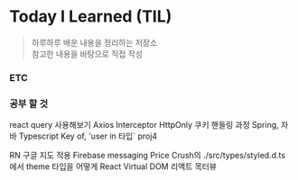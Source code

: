 # Today I Learned (TIL)

> 하루하루 배운 내용을 정리하는 저장소  
> 참고한 내용을 바탕으로 직접 작성

### ETC

### 공부 할 것

react query 사용해보기
Axios Interceptor
HttpOnly 쿠키 핸들링 과정
Spring, 자바
Typescript Key of, 'user in 타입`
proj4

RN 구글 지도 적용
Firebase messaging
Price Crush의 ./src/types/styled.d.ts 에서 theme 타입을 어떻게
React Virtual DOM
리액트 목터뷰
